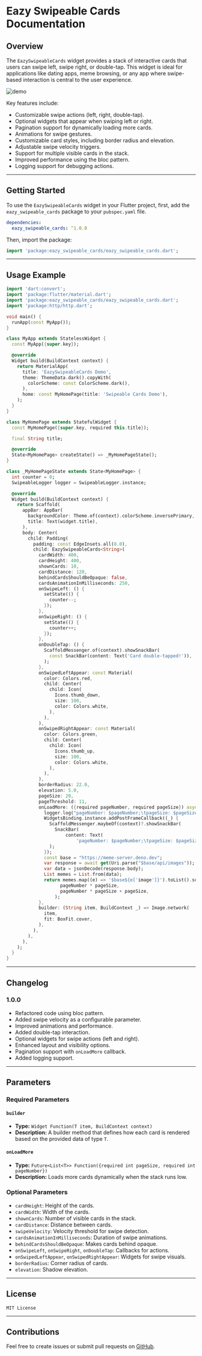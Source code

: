 # Eazy Swipeable Cards Documentation

## Overview

The `EazySwipeableCards` widget provides a stack of interactive cards that users can swipe left, swipe right, or double-tap. This widget is ideal for applications like dating apps, meme browsing, or any app where swipe-based interaction is central to the user experience.

![demo](https://github.com/melWiss/swipeable_cards/blob/master/media/output2.gif?raw=true)

Key features include:

- Customizable swipe actions (left, right, double-tap).
- Optional widgets that appear when swiping left or right.
- Pagination support for dynamically loading more cards.
- Animations for swipe gestures.
- Customizable card styles, including border radius and elevation.
- Adjustable swipe velocity triggers.
- Support for multiple visible cards in the stack.
- Improved performance using the bloc pattern.
- Logging support for debugging actions.

---

## Getting Started

To use the `EazySwipeableCards` widget in your Flutter project, first, add the `eazy_swipeable_cards` package to your `pubspec.yaml` file.

```yaml
dependencies:
  eazy_swipeable_cards: ^1.0.0
```

Then, import the package:

```dart
import 'package:eazy_swipeable_cards/eazy_swipeable_cards.dart';
```

---

## Usage Example

```dart
import 'dart:convert';
import 'package:flutter/material.dart';
import 'package:eazy_swipeable_cards/eazy_swipeable_cards.dart';
import 'package:http/http.dart';

void main() {
  runApp(const MyApp());
}

class MyApp extends StatelessWidget {
  const MyApp({super.key});

  @override
  Widget build(BuildContext context) {
    return MaterialApp(
      title: 'EazySwipeableCards Demo',
      theme: ThemeData.dark().copyWith(
        colorScheme: const ColorScheme.dark(),
      ),
      home: const MyHomePage(title: 'Swipeable Cards Demo'),
    );
  }
}

class MyHomePage extends StatefulWidget {
  const MyHomePage({super.key, required this.title});

  final String title;

  @override
  State<MyHomePage> createState() => _MyHomePageState();
}

class _MyHomePageState extends State<MyHomePage> {
  int counter = 0;
  SwipeableLogger logger = SwipeableLogger.instance;

  @override
  Widget build(BuildContext context) {
    return Scaffold(
      appBar: AppBar(
        backgroundColor: Theme.of(context).colorScheme.inversePrimary,
        title: Text(widget.title),
      ),
      body: Center(
        child: Padding(
          padding: const EdgeInsets.all(8.0),
          child: EazySwipeableCards<String>(
            cardWidth: 400,
            cardHeight: 400,
            shownCards: 10,
            cardDistance: 120,
            behindCardsShouldBeOpaque: false,
            cardsAnimationInMilliseconds: 250,
            onSwipeLeft: () {
              setState(() {
                counter--;
              });
            },
            onSwipeRight: () {
              setState(() {
                counter++;
              });
            },
            onDoubleTap: () {
              ScaffoldMessenger.of(context).showSnackBar(
                const SnackBar(content: Text('Card double-tapped!')),
              );
            },
            onSwipedLeftAppear: const Material(
              color: Colors.red,
              child: Center(
                child: Icon(
                  Icons.thumb_down,
                  size: 100,
                  color: Colors.white,
                ),
              ),
            ),
            onSwipedRightAppear: const Material(
              color: Colors.green,
              child: Center(
                child: Icon(
                  Icons.thumb_up,
                  size: 100,
                  color: Colors.white,
                ),
              ),
            ),
            borderRadius: 22.0,
            elevation: 5.0,
            pageSize: 20,
            pageThreshold: 11,
            onLoadMore: ({required pageNumber, required pageSize}) async {
              logger.log("pageNumber: $pageNumber;\tpageSize: $pageSize");
              WidgetsBinding.instance.addPostFrameCallback((_) {
                ScaffoldMessenger.maybeOf(context)?.showSnackBar(
                  SnackBar(
                      content: Text(
                          'pageNumber: $pageNumber;\tpageSize: $pageSize')),
                );
              });
              const base = "https://meme-server.deno.dev";
              var response = await get(Uri.parse("$base/api/images"));
              var data = jsonDecode(response.body);
              List memes = List.from(data);
              return memes.map((e) => '$base${e['image']}').toList().sublist(
                    pageNumber * pageSize,
                    pageNumber * pageSize + pageSize,
                  );
            },
            builder: (String item, BuildContext _) => Image.network(
              item,
              fit: BoxFit.cover,
            ),
          ),
        ),
      ),
    );
  }
}
```

---

## Changelog

### 1.0.0

- Refactored code using bloc pattern.
- Added swipe velocity as a configurable parameter.
- Improved animations and performance.
- Added double-tap interaction.
- Optional widgets for swipe actions (left and right).
- Enhanced layout and visibility options.
- Pagination support with `onLoadMore` callback.
- Added logging support.

---

## Parameters

### Required Parameters

#### `builder`

- **Type:** `Widget Function(T item, BuildContext context)`
- **Description:** A builder method that defines how each card is rendered based on the provided data of type `T`.

#### `onLoadMore`

- **Type:** `Future<List<T>> Function({required int pageSize, required int pageNumber})`
- **Description:** Loads more cards dynamically when the stack runs low.

### Optional Parameters

- `cardHeight`: Height of the cards.
- `cardWidth`: Width of the cards.
- `shownCards`: Number of visible cards in the stack.
- `cardDistance`: Distance between cards.
- `swipeVelocity`: Velocity threshold for swipe detection.
- `cardsAnimationInMilliseconds`: Duration of swipe animations.
- `behindCardsShouldBeOpaque`: Makes cards behind opaque.
- `onSwipeLeft`, `onSwipeRight`, `onDoubleTap`: Callbacks for actions.
- `onSwipedLeftAppear`, `onSwipedRightAppear`: Widgets for swipe visuals.
- `borderRadius`: Corner radius of cards.
- `elevation`: Shadow elevation.

---

## License

```
MIT License
```

---

## Contributions

Feel free to create issues or submit pull requests on [GitHub](https://github.com/melWiss/swipeable_cards).

